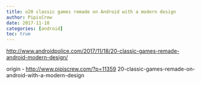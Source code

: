 ```yaml
---
title: o20 classic games remade on Android with a modern design
author: PipisCrew
date: 2017-11-18
categories: [android]
toc: true
---
```


http://www.androidpolice.com/2017/11/18/20-classic-games-remade-android-modern-design/

origin - http://www.pipiscrew.com/?p=11359 20-classic-games-remade-on-android-with-a-modern-design